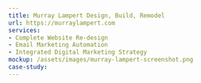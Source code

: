 ```yaml
---
title: Murray Lampert Design, Build, Remodel
url: https://murraylampert.com
services:
- Complete Website Re-design
- Email Marketing Automation
- Integrated Digital Marketing Strategy
mockup: /assets/images/murray-lampert-screenshot.png
case-study:
---
```

